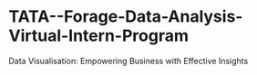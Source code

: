 # TATA--Forage-Data-Analysis-Virtual-Intern-Program
Data Visualisation: Empowering Business with Effective Insights
